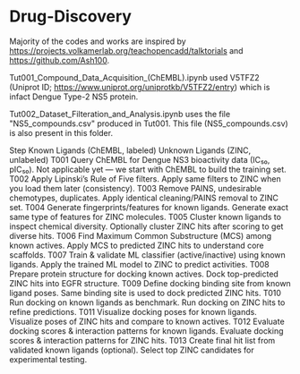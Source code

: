 # Drug-Discovery

Majority of the codes and works are inspired by https://projects.volkamerlab.org/teachopencadd/talktorials and https://github.com/Ash100.

Tut001_Compound_Data_Acquisition_(ChEMBL).ipynb used V5TFZ2 (Uniprot ID; https://www.uniprot.org/uniprotkb/V5TFZ2/entry) which is infact Dengue Type-2 NS5 protein.

Tut002_Dataset_Filteration_and_Analysis.ipynb uses the file "NS5_compounds.csv" produced in Tut001. This file (NS5_compounds.csv) is also present in this folder.



Step          Known Ligands (ChEMBL, labeled)            Unknown Ligands (ZINC, unlabeled)
T001          Query ChEMBL for Dengue NS3 bioactivity data (IC₅₀, pIC₅₀).          Not applicable yet — we start with ChEMBL to build the training set.
T002
Apply Lipinski’s Rule of Five filters.
Apply same filters to ZINC when you load them later (consistency).
T003
Remove PAINS, undesirable chemotypes, duplicates.
Apply identical cleaning/PAINS removal to ZINC set.
T004
Generate fingerprints/features for known ligands.
Generate exact same type of features for ZINC molecules.
T005
Cluster known ligands to inspect chemical diversity.
Optionally cluster ZINC hits after scoring to get diverse hits.
T006
Find Maximum Common Substructure (MCS) among known actives.
Apply MCS to predicted ZINC hits to understand core scaffolds.
T007
Train & validate ML classifier (active/inactive) using known ligands.
Apply the trained ML model to ZINC to predict activities.
T008
Prepare protein structure for docking known actives.
Dock top-predicted ZINC hits into EGFR structure.
T009
Define docking binding site from known ligand poses.
Same binding site is used to dock predicted ZINC hits.
T010
Run docking on known ligands as benchmark.
Run docking on ZINC hits to refine predictions.
T011
Visualize docking poses for known ligands.
Visualize poses of ZINC hits and compare to known actives.
T012
Evaluate docking scores & interaction patterns for known ligands.
Evaluate docking scores & interaction patterns for ZINC hits.
T013
Create final hit list from validated known ligands (optional).
Select top ZINC candidates for experimental testing.

